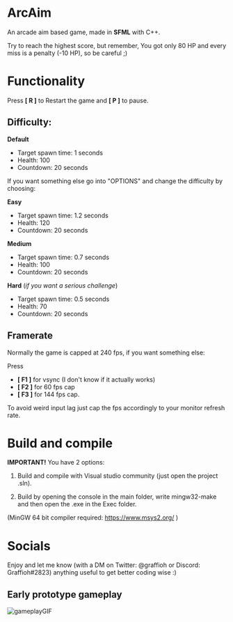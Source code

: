 # ArcAim
An arcade aim based game, made in **SFML** with C++.

Try to reach the highest score, but remember, You got only 80 HP and every miss is a penalty (-10 HP), so be careful ;)

# Functionality
Press **[ R ]** to Restart the game and **[ P ]** to pause.
## Difficulty:

**Default**
+ Target spawn time: 1 seconds
+ Health: 100
+ Countdown: 20 seconds

If you want something else go into "OPTIONS" and change the difficulty by choosing:

**Easy**
+ Target spawn time: 1.2 seconds
+ Health: 120
+ Countdown: 20 seconds

**Medium**
+ Target spawn time: 0.7 seconds
+ Health: 100
+ Countdown: 20 seconds

**Hard** (*if you want a serious challenge*)
+ Target spawn time: 0.5 seconds
+ Health: 70
+ Countdown: 20 seconds


## Framerate

Normally the game is capped at 240 fps, if you want something else: 

Press 
+ **[ F1 ]** for vsync (I don't know if it actually works)
+ **[ F2 ]** for 60 fps cap
+ **[ F3 ]** for 144 fps cap.

To avoid weird input lag just cap the fps accordingly to your monitor refresh rate.

# Build and compile
**IMPORTANT!** You have 2 options:

1) Build and compile with Visual studio community (just open the project .sln).

2) Build by opening the console in the main folder, write mingw32-make  and then open the .exe in the Exec folder.

(MinGW 64 bit compiler required: https://www.msys2.org/ )

# Socials
Enjoy and let me know (with a DM on Twitter: @graffioh or Discord: Graffioh#2823) anything useful to get better coding wise :)


## Early prototype gameplay

![gameplayGIF](https://i.imgur.com/yf4gMYa.gif)

